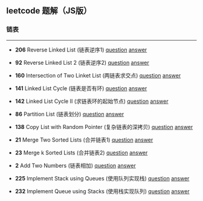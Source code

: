 ## leetcode 题解（JS版）

### 链表
------

- **206** Reverse Linked List (链表逆序1)
[question](https://leetcode.com/problems/reverse-linked-list/description/)
[answer](./reverse-linked-list.js)

- **92** Reverse Linked List 2 (链表逆序2)
[question](https://leetcode.com/problems/reverse-linked-list-ii/description/)
[answer](./reverse-linked-list2.js)

- **160** Intersection of Two Linket List (两链表求交点)
[question](https://leetcode.com/problems/intersection-of-two-linked-lists/description/)
[answer](./intersection-of-two-linked-list.js)

- **141** Linked List Cycle (链表是否有环)
[question](https://leetcode.com/problems/linked-list-cycle/description/)
[answer](./linked-list-cycle.js)

- **142** Linked List Cycle II (求链表环的起始节点)
[question](https://leetcode.com/problems/linked-list-cycle-ii/description/)
[answer](./linked-list-cycle2.js)

- **86** Partition List (链表划分)
[question](https://leetcode.com/problems/partition-list/description/)
[answer](./partition-list.js)

- **138** Copy List with Random Pointer (复杂链表的深拷贝)
[question](https://leetcode.com/problems/copy-list-with-random-pointer/description/)
[answer](./copy-width-random-pointer.js)

- **21** Merge Two Sorted Lists (合并链表1)
[question](https://leetcode.com/problems/merge-two-sorted-lists/description/)
[answer](./merge-two-sorted-list1.js)

- **23** Merge k Sorted Lists (合并链表2)
[question](https://leetcode.com/problems/merge-k-sorted-lists/description/)
[answer](./merge-two-sorted-list2.js)

- **2** Add Two Numbers (链表相加)
[question](https://leetcode.com/problems/add-two-numbers/description/)
[answer](./add-two-numbers.js)

- **225** Implement Stack using Queues (使用队列实现栈)
[question](https://leetcode.com/problems/implement-stack-using-queues/description/)
[answer](implement-stack-using-queues.js)

- **232** Implement Queue using Stacks (使用栈实现队列)
[question](https://leetcode.com/problems/implement-queue-using-stacks/description/)
[answer](implement-queues-using-stack.js)

